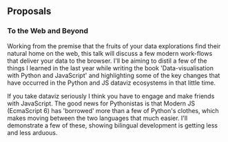 ## Proposals


### To the Web and Beyond

Working from the premise that the fruits of your data explorations find their natural home on the web, this talk will discuss a few modern work-flows that deliver your data to the browser. I'll be aiming to distil a few of the things I learned in the last year while writing the book 'Data-visualisation with Python and JavaScript' and highlighting some of the key changes that have occurred in the Python and JS dataviz ecosystems in that little time.  

If you take dataviz seriously I think you have to engage and make friends with JavaScript. The good news for Pythonistas is that Modern JS (EcmaScript 6) has 'borrowed' more than a few of Python's clothes, which makes moving between the two languages that much easier. I'll demonstrate a few of these, showing bilingual development is getting less and less arduous.  
